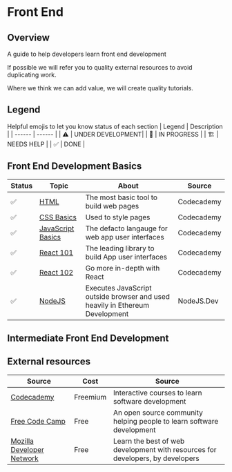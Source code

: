 # Front End

## Overview

A guide to help developers learn front end development

If possible we will refer you to quality external resources to avoid duplicating work.

Where we think we can add value, we will create quality tutorials.

## Legend

Helpful emojis to let you know status of each section
| Legend | Description |
| ------ | ------ |
| ⚠️                     | UNDER DEVELOPMENT|
| 👷                    | IN PROGRESS      |
| 🏗️                    | NEEDS HELP       |
| ✅                    | DONE             |

## Front End Development Basics

| Status | Topic | About | Source |
| ------ | ------ | ------ |------ |
|✅ | [HTML](https://www.codecademy.com/learn/learn-html) |The most basic tool to build web pages| Codecademy |
|✅ | [CSS Basics](https://www.codecademy.com/learn/learn-css) |Used to style pages| Codecademy |
|✅ | [JavaScript Basics](https://www.codecademy.com/learn/introduction-to-javascript) |The defacto langauge for web app user interfaces| Codecademy |
|✅ | [React 101](https://www.codecademy.com/learn/react-101) |The leading library to build App user interfaces| Codecademy |
|✅ | [React 102](https://www.codecademy.com/learn/react-102) |Go more in-depth with React | Codecademy |
|✅ | [NodeJS](https://nodejs.dev/learn) |Executes JavaScript outside browser and used heavily in Ethereum Development  | NodeJS.Dev |

## Intermediate Front End Development  

## External resources

| Source | Cost | Source |
|  ------ | ------ |------ |
| [Codecademy](https://www.codecademy.com/) | Freemium | Interactive courses to learn software development |
| [Free Code Camp](https://www.freecodecamp.org/) | Free | An open source community helping people to learn software development |
| [Mozilla Developer Network](https://developer.mozilla.org/en-US/docs/Learn) | Free | Learn the best of web development with resources for developers, by developers |